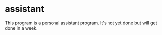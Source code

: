 # assistant
This program is a personal assistant program. It's not yet done but will get done in a week. 
